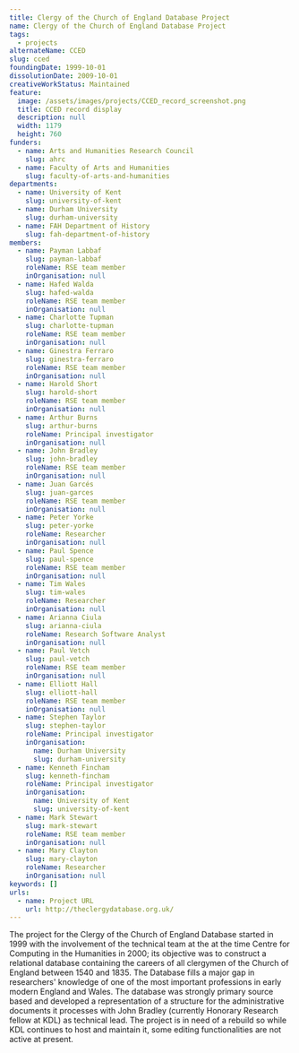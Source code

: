 ```yaml
---
title: Clergy of the Church of England Database Project
name: Clergy of the Church of England Database Project
tags:
  - projects
alternateName: CCED
slug: cced
foundingDate: 1999-10-01
dissolutionDate: 2009-10-01
creativeWorkStatus: Maintained
feature:
  image: /assets/images/projects/CCED_record_screenshot.png
  title: CCED record display
  description: null
  width: 1179
  height: 760
funders:
  - name: Arts and Humanities Research Council
    slug: ahrc
  - name: Faculty of Arts and Humanities
    slug: faculty-of-arts-and-humanities
departments:
  - name: University of Kent
    slug: university-of-kent
  - name: Durham University
    slug: durham-university
  - name: FAH Department of History
    slug: fah-department-of-history
members:
  - name: Payman Labbaf
    slug: payman-labbaf
    roleName: RSE team member
    inOrganisation: null
  - name: Hafed Walda
    slug: hafed-walda
    roleName: RSE team member
    inOrganisation: null
  - name: Charlotte Tupman
    slug: charlotte-tupman
    roleName: RSE team member
    inOrganisation: null
  - name: Ginestra Ferraro
    slug: ginestra-ferraro
    roleName: RSE team member
    inOrganisation: null
  - name: Harold Short
    slug: harold-short
    roleName: RSE team member
    inOrganisation: null
  - name: Arthur Burns
    slug: arthur-burns
    roleName: Principal investigator
    inOrganisation: null
  - name: John Bradley
    slug: john-bradley
    roleName: RSE team member
    inOrganisation: null
  - name: Juan Garcés
    slug: juan-garces
    roleName: RSE team member
    inOrganisation: null
  - name: Peter Yorke
    slug: peter-yorke
    roleName: Researcher
    inOrganisation: null
  - name: Paul Spence
    slug: paul-spence
    roleName: RSE team member
    inOrganisation: null
  - name: Tim Wales
    slug: tim-wales
    roleName: Researcher
    inOrganisation: null
  - name: Arianna Ciula
    slug: arianna-ciula
    roleName: Research Software Analyst
    inOrganisation: null
  - name: Paul Vetch
    slug: paul-vetch
    roleName: RSE team member
    inOrganisation: null
  - name: Elliott Hall
    slug: elliott-hall
    roleName: RSE team member
    inOrganisation: null
  - name: Stephen Taylor
    slug: stephen-taylor
    roleName: Principal investigator
    inOrganisation:
      name: Durham University
      slug: durham-university
  - name: Kenneth Fincham
    slug: kenneth-fincham
    roleName: Principal investigator
    inOrganisation:
      name: University of Kent
      slug: university-of-kent
  - name: Mark Stewart
    slug: mark-stewart
    roleName: RSE team member
    inOrganisation: null
  - name: Mary Clayton
    slug: mary-clayton
    roleName: Researcher
    inOrganisation: null
keywords: []
urls:
  - name: Project URL
    url: http://theclergydatabase.org.uk/
---
```


The project for the Clergy of the Church of England Database started in 1999 with the involvement of the technical team at the at the time Centre for Computing in the Humanities in 2000; its objective was to construct a relational database containing the careers of all clergymen of the Church of England between 1540 and 1835. The Database fills a major gap in researchers' knowledge of one of the most important professions in early modern England and Wales. The database was strongly primary source based and developed a representation of a structure for the administrative documents it processes with John Bradley (currently Honorary Research fellow at KDL) as technical lead. The project is in need of a rebuild so while KDL continues to host and maintain it, some editing functionalities are not active at present.
